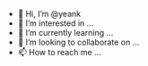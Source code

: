 - 👋 Hi, I’m @yeank
- 👀 I’m interested in ...
- 🌱 I’m currently learning ...
- 💞️ I’m looking to collaborate on ...
- 📫 How to reach me ...

<!---
yeank/yeank is a ✨ special ✨ repository because its `README.md` (this file) appears on your GitHub profile.
You can click the Preview link to take a look at your changes.
--->
